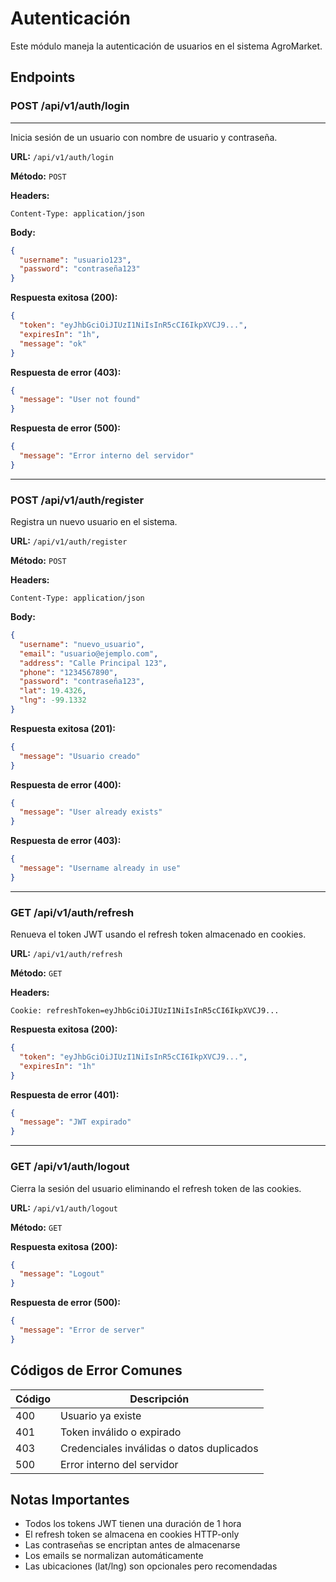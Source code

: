 # Autenticación

Este módulo maneja la autenticación de usuarios en el sistema AgroMarket.

## Endpoints

### POST /api/v1/auth/login
****
Inicia sesión de un usuario con nombre de usuario y contraseña.

**URL:** `/api/v1/auth/login`

**Método:** `POST`

**Headers:**
```
Content-Type: application/json
```

**Body:**
```json
{
  "username": "usuario123",
  "password": "contraseña123"
}
```

**Respuesta exitosa (200):**
```json
{
  "token": "eyJhbGciOiJIUzI1NiIsInR5cCI6IkpXVCJ9...",
  "expiresIn": "1h",
  "message": "ok"
}
```

**Respuesta de error (403):**
```json
{
  "message": "User not found"
}
```

**Respuesta de error (500):**
```json
{
  "message": "Error interno del servidor"
}
```

---

### POST /api/v1/auth/register

Registra un nuevo usuario en el sistema.

**URL:** `/api/v1/auth/register`

**Método:** `POST`

**Headers:**
```
Content-Type: application/json
```

**Body:**
```json
{
  "username": "nuevo_usuario",
  "email": "usuario@ejemplo.com",
  "address": "Calle Principal 123",
  "phone": "1234567890",
  "password": "contraseña123",
  "lat": 19.4326,
  "lng": -99.1332
}
```

**Respuesta exitosa (201):**
```json
{
  "message": "Usuario creado"
}
```

**Respuesta de error (400):**
```json
{
  "message": "User already exists"
}
```

**Respuesta de error (403):**
```json
{
  "message": "Username already in use"
}
```

---

### GET /api/v1/auth/refresh

Renueva el token JWT usando el refresh token almacenado en cookies.

**URL:** `/api/v1/auth/refresh`

**Método:** `GET`

**Headers:**
```
Cookie: refreshToken=eyJhbGciOiJIUzI1NiIsInR5cCI6IkpXVCJ9...
```

**Respuesta exitosa (200):**
```json
{
  "token": "eyJhbGciOiJIUzI1NiIsInR5cCI6IkpXVCJ9...",
  "expiresIn": "1h"
}
```

**Respuesta de error (401):**
```json
{
  "message": "JWT expirado"
}
```

---

### GET /api/v1/auth/logout

Cierra la sesión del usuario eliminando el refresh token de las cookies.

**URL:** `/api/v1/auth/logout`

**Método:** `GET`

**Respuesta exitosa (200):**
```json
{
  "message": "Logout"
}
```

**Respuesta de error (500):**
```json
{
  "message": "Error de server"
}
```

## Códigos de Error Comunes

| Código | Descripción |
|--------|-------------|
| 400 | Usuario ya existe |
| 401 | Token inválido o expirado |
| 403 | Credenciales inválidas o datos duplicados |
| 500 | Error interno del servidor |

## Notas Importantes

- Todos los tokens JWT tienen una duración de 1 hora
- El refresh token se almacena en cookies HTTP-only
- Las contraseñas se encriptan antes de almacenarse
- Los emails se normalizan automáticamente
- Las ubicaciones (lat/lng) son opcionales pero recomendadas 